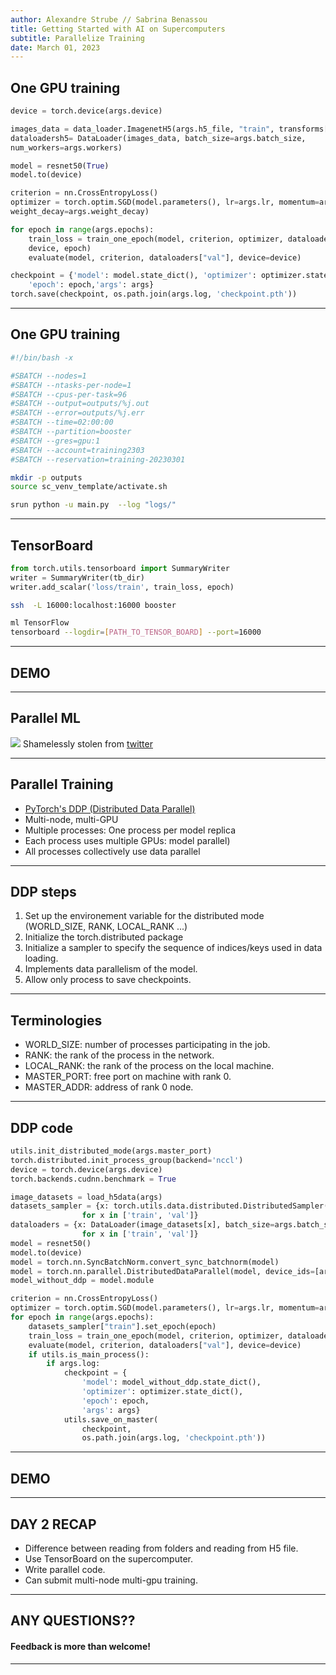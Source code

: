 ```yaml
---
author: Alexandre Strube // Sabrina Benassou
title: Getting Started with AI on Supercomputers 
subtitle: Parallelize Training
date: March 01, 2023
---
```

## One GPU training 

```python
device = torch.device(args.device)

images_data = data_loader.ImagenetH5(args.h5_file, "train", transforms["train"]) 
dataloadersh5= DataLoader(images_data, batch_size=args.batch_size, 
num_workers=args.workers)

model = resnet50(True)
model.to(device)

criterion = nn.CrossEntropyLoss()
optimizer = torch.optim.SGD(model.parameters(), lr=args.lr, momentum=args.momentum, 
weight_decay=args.weight_decay)

for epoch in range(args.epochs):
    train_loss = train_one_epoch(model, criterion, optimizer, dataloaders["train"], 
    device, epoch)
    evaluate(model, criterion, dataloaders["val"], device=device)

checkpoint = {'model': model.state_dict(), 'optimizer': optimizer.state_dict(),
    'epoch': epoch,'args': args}
torch.save(checkpoint, os.path.join(args.log, 'checkpoint.pth'))
```

---

## One GPU training 

``` bash 
#!/bin/bash -x

#SBATCH --nodes=1
#SBATCH --ntasks-per-node=1
#SBATCH --cpus-per-task=96
#SBATCH --output=outputs/%j.out
#SBATCH --error=outputs/%j.err
#SBATCH --time=02:00:00
#SBATCH --partition=booster
#SBATCH --gres=gpu:1
#SBATCH --account=training2303
#SBATCH --reservation=training-20230301

mkdir -p outputs
source sc_venv_template/activate.sh

srun python -u main.py  --log "logs/" 
```

---

## TensorBoard

```python 
from torch.utils.tensorboard import SummaryWriter
writer = SummaryWriter(tb_dir)
writer.add_scalar('loss/train', train_loss, epoch)
```

```bash
ssh  -L 16000:localhost:16000 booster
```

```bash
ml TensorFlow
tensorboard --logdir=[PATH_TO_TENSOR_BOARD] --port=16000
```


---

## DEMO

---

## Parallel ML

![](images/paralellism-types.jpg)
Shamelessly stolen from [twitter](https://twitter.com/rasbt/status/1625494398778892292)

---

## Parallel Training

- [PyTorch's DDP (Distributed Data Parallel)](https://pytorch.org/tutorials/intermediate/ddp_tutorial.html)
- Multi-node, multi-GPU
- Multiple processes: One process per model replica
- Each process uses multiple GPUs: model parallel)
- All processes collectively use data parallel

---

## DDP steps

1. Set up the environement variable for the distributed mode (WORLD_SIZE, RANK, LOCAL_RANK ...)
2. Initialize the torch.distributed package
3. Initialize a sampler to specify the sequence of indices/keys used in data loading.
4. Implements data parallelism of the model. 
5. Allow only process to save checkpoints.

---

## Terminologies

- WORLD_SIZE: number of processes participating in the job.
- RANK: the rank of the process in the network.
- LOCAL_RANK: the rank of the process on the local machine.
- MASTER_PORT: free port on machine with rank 0.
- MASTER_ADDR: address of rank 0 node.

---

## DDP code

```python
utils.init_distributed_mode(args.master_port)
torch.distributed.init_process_group(backend='nccl')
device = torch.device(args.device)
torch.backends.cudnn.benchmark = True

image_datasets = load_h5data(args)
datasets_sampler = {x: torch.utils.data.distributed.DistributedSampler(image_datasets[x])
                for x in ['train', 'val']}
dataloaders = {x: DataLoader(image_datasets[x], batch_size=args.batch_size, sampler=datasets_sampler[x], num_workers=args.workers, pin_memory=True)
                for x in ['train', 'val']}
model = resnet50()
model.to(device)
model = torch.nn.SyncBatchNorm.convert_sync_batchnorm(model)
model = torch.nn.parallel.DistributedDataParallel(model, device_ids=[args.gpu])
model_without_ddp = model.module

criterion = nn.CrossEntropyLoss()
optimizer = torch.optim.SGD(model.parameters(), lr=args.lr, momentum=args.momentum, weight_decay=args.weight_decay)
for epoch in range(args.epochs):
    datasets_sampler["train"].set_epoch(epoch)
    train_loss = train_one_epoch(model, criterion, optimizer, dataloaders["train"], datasets_sampler["train"], device, epoch)
    evaluate(model, criterion, dataloaders["val"], device=device)       
    if utils.is_main_process():
        if args.log:
            checkpoint = {
                'model': model_without_ddp.state_dict(),
                'optimizer': optimizer.state_dict(),
                'epoch': epoch,
                'args': args}
            utils.save_on_master(
                checkpoint,
                os.path.join(args.log, 'checkpoint.pth'))
```

---

## DEMO

--- 

## DAY 2 RECAP 

- Difference between reading from folders and reading from H5 file.
- Use TensorBoard on the supercomputer.
- Write parallel code.
- Can submit multi-node multi-gpu training.

---

## ANY QUESTIONS??

#### Feedback is more than welcome!

---